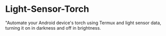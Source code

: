 # Light-Sensor-Torch
"Automate your Android device's torch using Termux and light sensor data, turning it on in darkness and off in brightness.
